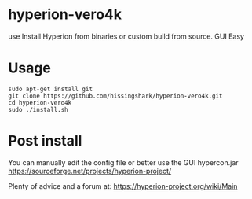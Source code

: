 # hyperion-vero4k
use Install Hyperion from binaries or custom build from source.
GUI
Easy

# Usage

```
sudo apt-get install git
git clone https://github.com/hissingshark/hyperion-vero4k.git
cd hyperion-vero4k
sudo ./install.sh
```

# Post install
You can manually edit the config file or better use the GUI hypercon.jar
https://sourceforge.net/projects/hyperion-project/

Plenty of advice and a forum at:
https://hyperion-project.org/wiki/Main
